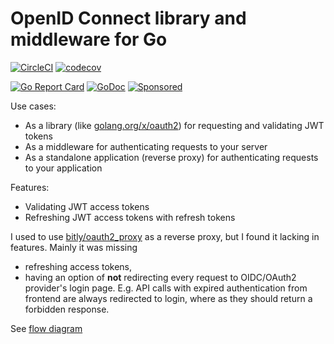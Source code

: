 # OpenID Connect library and middleware for Go

[![CircleCI](https://circleci.com/gh/janivihervas/oidc-go.svg?style=svg)](https://circleci.com/gh/janivihervas/oidc-go)
[![codecov](https://codecov.io/gh/janivihervas/oidc-go/branch/master/graph/badge.svg)](https://codecov.io/gh/janivihervas/oidc-go)

[![Go Report Card](https://goreportcard.com/badge/github.com/janivihervas/jwt-auth-proxy)](https://goreportcard.com/report/github.com/janivihervas/jwt-auth-proxy)
[![GoDoc](https://godoc.org/github.com/janivihervas/jwt-auth-proxy?status.svg)](https://godoc.org/github.com/janivihervas/jwt-auth-proxy)
[![Sponsored](https://img.shields.io/badge/chilicorn-sponsored-brightgreen.svg?logo=data%3Aimage%2Fpng%3Bbase64%2CiVBORw0KGgoAAAANSUhEUgAAAA4AAAAPCAMAAADjyg5GAAABqlBMVEUAAAAzmTM3pEn%2FSTGhVSY4ZD43STdOXk5lSGAyhz41iz8xkz2HUCWFFhTFFRUzZDvbIB00Zzoyfj9zlHY0ZzmMfY0ydT0zjj92l3qjeR3dNSkoZp4ykEAzjT8ylUBlgj0yiT0ymECkwKjWqAyjuqcghpUykD%2BUQCKoQyAHb%2BgylkAyl0EynkEzmkA0mUA3mj86oUg7oUo8n0k%2FS%2Bw%2Fo0xBnE5BpU9Br0ZKo1ZLmFZOjEhesGljuzllqW50tH14aS14qm17mX9%2Bx4GAgUCEx02JySqOvpSXvI%2BYvp2orqmpzeGrQh%2Bsr6yssa2ttK6v0bKxMBy01bm4zLu5yry7yb29x77BzMPCxsLEzMXFxsXGx8fI3PLJ08vKysrKy8rL2s3MzczOH8LR0dHW19bX19fZ2dna2trc3Nzd3d3d3t3f39%2FgtZTg4ODi4uLj4%2BPlGxLl5eXm5ubnRzPn5%2Bfo6Ojp6enqfmzq6urr6%2Bvt7e3t7u3uDwvugwbu7u7v6Obv8fDz8%2FP09PT2igP29vb4%2BPj6y376%2Bu%2F7%2Bfv9%2Ff39%2Fv3%2BkAH%2FAwf%2FtwD%2F9wCyh1KfAAAAKXRSTlMABQ4VGykqLjVCTVNgdXuHj5Kaq62vt77ExNPX2%2Bju8vX6%2Bvr7%2FP7%2B%2FiiUMfUAAADTSURBVAjXBcFRTsIwHAfgX%2FtvOyjdYDUsRkFjTIwkPvjiOTyX9%2FAIJt7BF570BopEdHOOstHS%2BX0s439RGwnfuB5gSFOZAgDqjQOBivtGkCc7j%2B2e8XNzefWSu%2BsZUD1QfoTq0y6mZsUSvIkRoGYnHu6Yc63pDCjiSNE2kYLdCUAWVmK4zsxzO%2BQQFxNs5b479NHXopkbWX9U3PAwWAVSY%2FpZf1udQ7rfUpQ1CzurDPpwo16Ff2cMWjuFHX9qCV0Y0Ok4Jvh63IABUNnktl%2B6sgP%2BARIxSrT%2FMhLlAAAAAElFTkSuQmCC)](http://spiceprogram.org/oss-sponsorship)

<!-- toc -->

<!-- tocstop -->

Use cases:

- As a library (like [golang.org/x/oauth2](https://godoc.org/golang.org/x/oauth2)) for requesting and validating JWT tokens
- As a middleware for authenticating requests to your server
- As a standalone application (reverse proxy) for authenticating requests to your application

Features:

- Validating JWT access tokens
- Refreshing JWT access tokens with refresh tokens

I used to use [bitly/oauth2_proxy](https://github.com/bitly/oauth2_proxy) as a reverse proxy, but I found it lacking in features. Mainly it was missing

- refreshing access tokens,
- having an option of **not** redirecting every request to OIDC/OAuth2 provider's login page. E.g. API calls with expired authentication from frontend are always redirected to login, where as they should return a forbidden response.

See [flow diagram](doc/flow-diagram.md)
